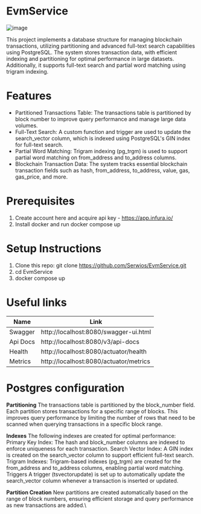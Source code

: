 # EvmService
![image](https://github.com/user-attachments/assets/6ea3e317-68dc-4b6d-9107-b9894717f326)

This project implements a database structure for managing blockchain transactions, utilizing partitioning and advanced full-text search capabilities using PostgreSQL. The system stores transaction data, with efficient indexing and partitioning for optimal performance in large datasets. Additionally, it supports full-text search and partial word matching using trigram indexing.

# Features
* Partitioned Transactions Table: The transactions table is partitioned by block number to improve query performance and manage large data volumes.
* Full-Text Search: A custom function and trigger are used to update the search_vector column, which is indexed using PostgreSQL's GIN index for full-text search.
* Partial Word Matching: Trigram indexing (pg_trgm) is used to support partial word matching on from_address and to_address columns.
* Blockchain Transaction Data: The system tracks essential blockchain transaction fields such as hash, from_address, to_address, value, gas, gas_price, and more.

# Prerequisites
1. Create account here and acquire api key -  https://app.infura.io/
2. Install docker and run docker compose up

# Setup Instructions
1. Clone this repo: git clone https://github.com/Serwios/EvmService.git
2. cd EvmService
3. docker compose up

# Useful links
| Name | Link | 
|----------|----------|
| Swagger | http://localhost:8080/swagger-ui.html | 
| Api Docs | http://localhost:8080/v3/api-docs | 
| Health | http://localhost:8080/actuator/health | 
| Metrics | http://localhost:8080/actuator/metrics | 

# Postgres configuration
**Partitioning**
The transactions table is partitioned by the block_number field. Each partition stores transactions for a specific range of blocks. This improves query performance by limiting the number of rows that need to be scanned when querying transactions in a specific block range.

**Indexes**
The following indexes are created for optimal performance:
Primary Key Index: The hash and block_number columns are indexed to enforce uniqueness for each transaction.
Search Vector Index: A GIN index is created on the search_vector column to support efficient full-text search.
Trigram Indexes: Trigram-based indexes (pg_trgm) are created for the from_address and to_address columns, enabling partial word matching.
Triggers
A trigger (tsvectorupdate) is set up to automatically update the search_vector column whenever a transaction is inserted or updated.

**Partition Creation**
New partitions are created automatically based on the range of block numbers, ensuring efficient storage and query performance as new transactions are added.\
